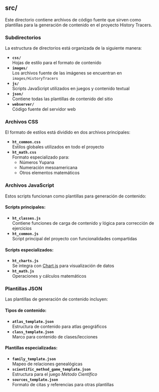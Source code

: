 ## src/

Este directorio contiene archivos de código fuente que sirven como plantillas para la generación de contenido en el proyecto History Tracers.

### Subdirectorios

La estructura de directorios está organizada de la siguiente manera:

- **`css/`**  
  Hojas de estilo para el formato de contenido
- **`images/`**  
  Los archivos fuente de las imágenes se encuentran en `images/HistoryTracers`
- **`js/`**  
  Scripts JavaScript utilizados en juegos y contenido textual
- **`json/`**  
  Contiene todas las plantillas de contenido del sitio
- **`webserver/`**  
  Código fuente del servidor web

### Archivos CSS

El formato de estilos está dividido en dos archivos principales:

- **`ht_common.css`**  
  Estilos globales utilizados en todo el proyecto
- **`ht_math.css`**  
  Formato especializado para:
  - Números Yupana
  - Numeración mesoamericana
  - Otros elementos matemáticos

### Archivos JavaScript

Estos scripts funcionan como plantillas para generación de contenido:

#### Scripts principales:
- **`ht_classes.js`**  
  Contiene funciones de carga de contenido y lógica para corrección de ejercicios
- **`ht_common.js`**  
  Script principal del proyecto con funcionalidades compartidas

#### Scripts especializados:
- **`ht_charts.js`**  
  Se integra con [Chart.js](https://www.chartjs.org/) para visualización de datos
- **`ht_math.js`**  
  Operaciones y cálculos matemáticos

### Plantillas JSON

Las plantillas de generación de contenido incluyen:

#### Tipos de contenido:
- **`atlas_template.json`**  
  Estructura de contenido para atlas geográficos
- **`class_template.json`**  
  Marco para contenido de clases/lecciones

#### Plantillas especializadas:
- **`family_template.json`**  
  Mapeo de relaciones genealógicas
- **`scientific_method_game_template.json`**  
  Estructura para el juego *Método Científico*
- **`sources_template.json`**  
  Formato de citas y referencias para otras plantillas
